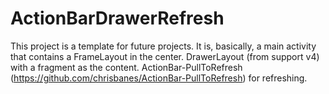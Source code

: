 ActionBarDrawerRefresh
======================

This project is a template for future projects. It is, basically, a main activity that contains a FrameLayout in the center. DrawerLayout (from support v4) with a fragment as the content. ActionBar-PullToRefresh (https://github.com/chrisbanes/ActionBar-PullToRefresh) for refreshing.
